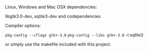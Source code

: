 Linux, Windows and Mac OSX dependencies:

libgtk3.0-dev, sqlite3-dev and codependencies

Compiler options:

`pkg-config --cflags gtk+-3.0` `pkg-config --libs gtk+-3.0` -l sqlite3

or simply use the makefile included with this project.
